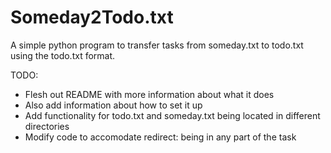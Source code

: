 # Someday2Todo.txt

A simple python program to transfer tasks from someday.txt to todo.txt using the todo.txt format. 

TODO:
- Flesh out README with more information about what it does
- Also add information about how to set it up
- Add functionality for todo.txt and someday.txt being located in different directories
- Modify code to accomodate redirect: being in any part of the task
